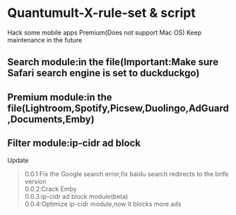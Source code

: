 # Quantumult-X-rule-set & script
Hack some mobile apps Premium(Does not support Mac OS)
Keep maintenance in the future

## Search module:in the file(Important:Make sure Safari search engine is set to duckduckgo)
## Premium module:in the file(Lightroom,Spotify,Picsew,Duolingo,AdGuard,Documents,Emby)
## Filter module:ip-cidr ad block

Update
  > 0.0.1:Fix the Google search error,fix baidu search redirects to the brife version  
  > 0.0.2:Crack Emby  
  > 0.0.3:ip-cidr ad block module(beta)  
  > 0.0.4:Optimize ip-cidr module,now it blocks more ads
